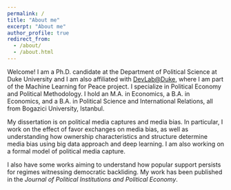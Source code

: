 ```yaml
---
permalink: /
title: "About me"
excerpt: "About me"
author_profile: true
redirect_from: 
  - /about/
  - /about.html
---
```


Welcome! I am a Ph.D. candidate at the Department of Political Science at Duke University and I am also affiliated with [DevLab@Duke](https://www.devlabduke.com), where I am part of the Machine Learning for Peace project. I specialize in Political Economy and Political Methodology. I hold an M.A. in Economics, a B.A. in Economics, and a B.A. in Political Science and International Relations, all from Bogazici University, Istanbul.

My dissertation is on political media captures and media bias. In particular, I work on the effect of favor exchanges on media bias, as well as understanding how ownership characteristics and structure determine media bias using big data approach and deep learning. I am also working on a formal model of political media capture.

I also have some works aiming to understand how popular support persists for regimes witnessing democratic backliding. My work has been published in the *Journal of Political Institutions and Political Economy*.


